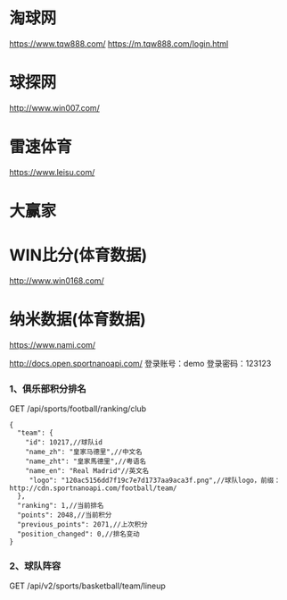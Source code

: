 # 淘球网
https://www.tqw888.com/
https://m.tqw888.com/login.html

# 球探网
http://www.win007.com/

# 雷速体育
https://www.leisu.com/

# 大赢家

# WIN比分(体育数据)
http://www.win0168.com/

# 纳米数据(体育数据)
https://www.nami.com/

http://docs.open.sportnanoapi.com/
登录账号：demo
登录密码：123123

### 1、俱乐部积分排名
GET  /api/sports/football/ranking/club
```
{
  "team": {
    "id": 10217,//球队id
    "name_zh": "皇家马德里",//中文名
    "name_zht": "皇家馬德里",//粤语名
    "name_en": "Real Madrid"//英文名
     "logo": "120ac5156dd7f19c7e7d1737aa9aca3f.png",//球队logo，前缀：http://cdn.sportnanoapi.com/football/team/
  },
  "ranking": 1,//当前排名
  "points": 2048,//当前积分
  "previous_points": 2071,//上次积分
  "position_changed": 0,//排名变动
}
```
### 2、球队阵容
GET /api/v2/sports/basketball/team/lineup





